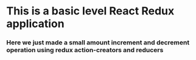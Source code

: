 <h1>This is a basic level React Redux application</h1>
<h3> Here we just made a small amount increment and decrement operation using redux action-creators and reducers</h3>
